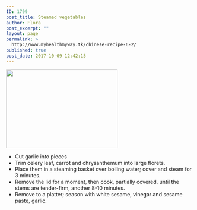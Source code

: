 ```yaml
---
ID: 1799
post_title: Steamed vegetables
author: Flora
post_excerpt: ""
layout: page
permalink: >
  http://www.myhealthmyway.tk/chinese-recipe-6-2/
published: true
post_date: 2017-10-09 12:42:15
---
```

<img class="alignnone size-medium wp-image-1706" src="http://35.201.22.184/wp-content/uploads/2017/09/158d6c3e87fc11e6b87c0242ac110003_3183w_2250h.jpg@2o_50sh_1pr_1l_660w_90q_1wh-300x212.jpeg" alt="" width="300" height="212" />
<ul>
 	<li>Cut garlic into pieces</li>
 	<li>Trim celery leaf, carrot and chrysanthemum into large florets.</li>
 	<li>Place them in a steaming basket over boiling water; cover and steam for 3 minutes.</li>
 	<li>Remove the lid for a moment, then cook, partially covered, until the stems are tender-firm, another 8-10 minutes.</li>
 	<li>Remove to a platter; season with white sesame, vinegar and sesame paste, garlic.</li>
</ul>
&nbsp;